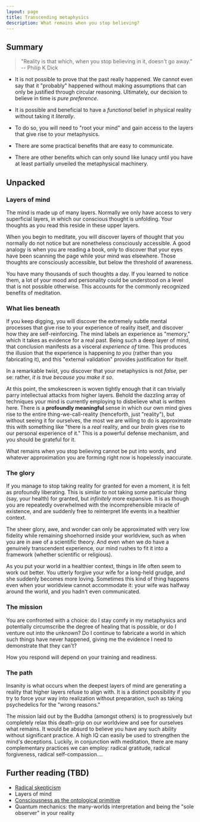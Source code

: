 ```yaml
---
layout: page
title: Transcending metaphysics
description: What remains when you stop believing?
---
```


## Summary

> "Reality is that which, when you stop believing in it, doesn't go away." --
Philip K Dick

* It is not possible to prove that the past really happened. We cannot
even say that it "probably" happened without making assumptions that
can only be justified through circular reasoning. Ultimately, our
decision to believe in time is *pure preference*.

* It is possible and beneficial to have a *functional* belief in physical
reality without taking it *literally*.

* To do so, you will need to "root your mind" and gain access to the
layers that give rise to your metaphysics.

* There are some practical benefits that are easy to communicate.

* There are other benefits which can only sound like lunacy until you
have at least partially unveiled the metaphysical machinery.

## Unpacked

### Layers of mind

The mind is made up of many layers. Normally we only have access to
very superficial layers, in which our conscious thought is
unfolding. Your thoughts as you read this reside in these upper layers.

When you begin to meditate, you will discover layers of thought that
you normally do not notice but are nonetheless consciously accessible.
A good analogy is when you are reading a book, only to discover
that your eyes have been scanning the page while your mind was
elsewhere. Those thoughts are consciously accessible, but below the
threshold of awareness.

You have many thousands of such thoughts a day. If you learned to notice
them, a lot of your mood and personality could be understood on a level
that is not possible otherwise. This accounts for the commonly
recognized benefits of meditation.

### What lies beneath

If you keep digging, you will discover the extremely subtle mental
processes that give rise to your experience of reality itself, and
discover how they are self-reinforcing. The mind labels an experience
as "memory," which it takes as evidence for a real past. Being such a
deep layer of mind, that conclusion manifests as a visceral *experience
of* time. This produces the illusion that the experience is happening
*to you* (rather than you fabricating it), and this "external
validation" provides justification for itself.

In a remarkable twist, you discover that your metaphysics is not
*false,* per se: rather, *it is true because you make it so*.

At this point, the smokescreen is woven tightly enough that it can
trivially parry intellectual attacks from higher layers. Behold the
dazzling array of techniques your mind is currently employing to
disbelieve what is written here. There is a **profoundly meaningful**
sense in which our own mind gives rise to the entire
thing-we-call-reality (henceforth, just "reality"),
but without seeing it for ourselves, the most we are willing to do is
approximate this with something like "there is a *real* reality, and our
*brain* gives rise to our personal experience of it." This is a powerful
defense mechanism, and you should be grateful for it.

What remains when you stop believing cannot be put into words, and
whatever approximation you are forming right now is hopelessly
inaccurate.

### The glory

If you manage to stop taking reality for granted for even a moment, it
is felt as profoundly liberating. This is similar to not taking some
particular thing (say, your health) for granted, but *infinitely* more
expansive. It is as though you are repeatedly overwhelmed with the
incomprehensible miracle of existence, and are suddenly free to
reinterpret life events in a healthier context.

The sheer glory, awe, and wonder can only be approximated with very
low fidelity while remaining shoehorned inside your worldview, such as
when you are in awe of a scientific theory. And even
when we do have a genuinely transcendent experience, our mind rushes
to fit it into a framework (whether scientific or religious).

As you put your world in a healthier context, things in life often seem
to work out better. You utterly forgive your wife for a long-held
grudge, and she suddenly becomes more loving. Sometimes this kind of
thing happens even when your worldview cannot accommodate it: your wife
was halfway around the world, and you hadn't even communicated.

### The mission

You are confronted with a choice: do I stay comfy in my metaphysics
and potentially circumscribe the degree of healing that is possible,
or do I venture out into the unknown? Do I continue to fabricate a
world in which such things have never happened, giving me the evidence
I need to demonstrate that they can't?

How you respond will depend on your training and readiness.

### The path

Insanity is what occurs when the deepest layers of mind are generating
a reality that higher layers refuse to align with. It is a distinct
possibility if you try to force your way into realization without
preparation, such as taking psychedelics for the "wrong reasons."

The mission laid out by the Buddha (amongst others) is to progressively
but completely relax this death-grip on our worldview and see for
ourselves what remains. It would be absurd to believe you have any
such ability without significant practice. A high IQ can easily be used
to strengthen the mind's deceptions. Luckily, in conjunction with
meditation, there are many complementary practices we can employ:
radical gratitude, radical forgiveness, radical self-compassion....


## Further reading (TBD)

* [Radical skepticism](pages/radical-skepticism.html)
* Layers of mind
* [Consciousness as the ontological primitive](pages/consciousness.html)
* Quantum mechanics: the many-worlds interpretation and being the
"sole observer" in your reality
